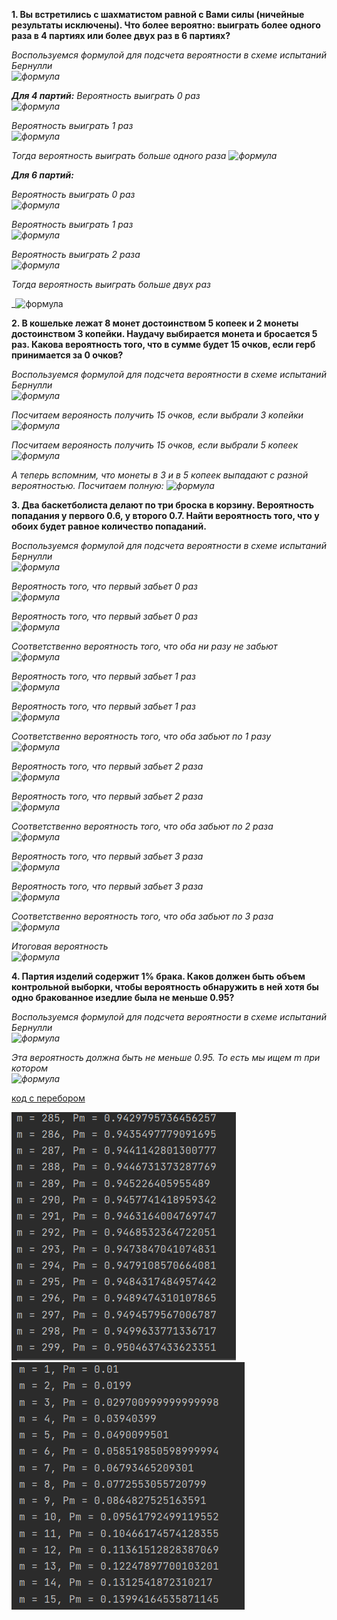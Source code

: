 **1. Вы встретились с шахматистом равной с Вами силы (ничейные
результаты исключены). Что более вероятно: выиграть более одного раза
в 4 партиях или более двух раз в 6 партиях?**  
  
_Воспользуемся формулой для подсчета вероятности в схеме испытаний Бернулли_  
_![формула](https://latex.codecogs.com/svg.image?\inline&space;&space;P_m^k=C_m^k\ast&space;p^k\ast&space;q^{m-k})_

_**Для 4 партий:**_
_Вероятность выиграть 0 раз_  
_![формула](https://latex.codecogs.com/svg.image?\inline&space;&space;P_{4}^{0}=C_{4}^{0}\ast&space;{\frac{1}{2}}^0\ast&space;{\frac{1}{2}}^{4-0}=1\ast&space;1\ast&space;\frac{1}{16}=\frac{1}{16}=0,0625)_
  
  
  
_Вероятность выиграть 1 раз_  
_![формула](https://latex.codecogs.com/svg.image?\inline&space;&space;P_{4}^{1}=C_{4}^{1}\ast&space;{\frac{1}{2}}^1\ast&space;{\frac{1}{2}}^{4-1}=4\ast&space;\frac{1}{2}\ast&space;\frac{1}{8}=0,25)_
  
_Тогда вероятность выиграть больше одного раза_
_![формула](https://latex.codecogs.com/svg.image?\inline&space;&space;1-P_4^1-P_4^0=1-0,25-0,0625=0,6875)_  
  

_**Для 6 партий:**_  
  
  
_Вероятность выиграть 0 раз_  
_![формула](https://latex.codecogs.com/svg.image?\inline&space;&space;P_{6}^{0}=C_{6}^{0}\ast&space;{\frac{1}{2}}^0\ast&space;{\frac{1}{2}}^{6-0}=1\ast&space;1\ast&space;\frac{1}{64}=\frac{1}{64}=0,015625)_
  

_Вероятность выиграть 1 раз_  
_![формула](https://latex.codecogs.com/svg.image?\inline&space;&space;P_6^1=C_6^1\ast&space;{\frac{1}{2}}^1\ast&space;{\frac{1}{2}}^{6-1}=6\ast&space;\frac{1}{2}\ast&space;\frac{1}{32}=0,09375)_
   
  
_Вероятность выиграть 2 раза_  
_![формула](https://latex.codecogs.com/svg.image?\inline&space;&space;P_6^2=C_6^2\ast&space;{\frac{1}{2}}^2\ast&space;{\frac{1}{2}}^{6-2}=15\ast&space;\frac{1}{4}\ast&space;\frac{1}{16}=0,234375)_
  

_Тогда вероятность выиграть больше двух раз_

_![формула](https://latex.codecogs.com/svg.image?\inline&space;&space;1-P_6^1-P_6^2-P_6^0=1-0,09375-0,234375-0,015625=0,65625)

  
**2. В кошельке лежат 8 монет достоинством 5 копеек и 2 монеты
достоинством 3 копейки. Наудачу выбирается монета и бросается 5 раз.
Какова вероятность того, что в сумме будет 15 очков, если герб
принимается за 0 очков?**  
  
_Воспользуемся формулой для подсчета вероятности в схеме испытаний Бернулли_  
_![формула](https://latex.codecogs.com/svg.image?\inline&space;&space;P_m^k=C_m^k\ast&space;p^k\ast&space;q^{m-k})_  

_Посчитаем верояность получить 15 очков, если выбрали 3 копейки_  
_![формула](https://latex.codecogs.com/svg.image?\inline&space;&space;P_5^5=C_5^5\ast&space;\frac{1}{2}^5\ast&space;\frac{1}{2}^{5-5}=1\ast&space;\frac{1}{32}\ast&space;1=\frac{1}{32}=0,03125)_
  
  
_Посчитаем верояность получить 15 очков, если выбрали 5 копеек_  
_![формула](https://latex.codecogs.com/svg.image?\inline&space;&space;P_5^3=C_5^3\ast&space;\frac{1}{2}^3\ast&space;\frac{1}{2}^{5-3}=10\ast&space;\frac{1}{8}\ast&space;\frac{1}{4}=\frac{10}{32}=0,3125)_
    

_А теперь вспомним, что монеты в 3 и в 5 копеек выпадают с разной вероятностью. Посчитаем полную:_
_![формула](https://latex.codecogs.com/svg.image?\inline&space;&space;P_{full}=P_{3}\ast&space;P_{5}^{5}+P_{5}\ast&space;P^3_5=\frac{2}{10}\ast&space;\frac{1}{32}+\frac{8}{10}\ast&space;\frac{10}{32}=0,25625)_


  
  
**3. Два баскетболиста делают по три броска в корзину. Вероятность
попадания у первого 0.6, у второго 0.7. Найти вероятность того, что у
обоих будет равное количество попаданий.**  
  
_Воспользуемся формулой для подсчета вероятности в схеме испытаний Бернулли_  
_![формула](https://latex.codecogs.com/svg.image?\inline&space;&space;P_m^k=C_m^k\ast&space;p^k\ast&space;q^{m-k})_  
  
_Вероятность того, что первый забьет 0 раз_  
_![формула](https://latex.codecogs.com/svg.image?\inline&space;&space;P_{first3}^0=C_3^0\ast&space;0,6^0\ast&space;0,4^{3-0}=1*1*0,064=0,064)_
  
_Вероятность того, что первый забьет 0 раз_  
_![формула](https://latex.codecogs.com/svg.image?\inline&space;&space;P_{second3}^0=C_3^0\ast&space;0,7^0\ast&space;0,3^{3-0}=1*1*0,027=0,027)_ 
  
  
_Соответственно вероятность того, что оба ни разу не забьют_  
_![формула](https://latex.codecogs.com/svg.image?\inline&space;&space;P_{both0shot}=P_{first3}^0\ast&space;P_{second3}^0=0,064\ast&space;0,027=0,001728)_
  

_Вероятность того, что первый забьет 1 раз_  
_![формула](https://latex.codecogs.com/svg.image?\inline&space;&space;P_{first3}^1=C_3^1\ast&space;0,6^1\ast&space;0,4^{3-1}=3*0,6*0,16=0,288)_
  
_Вероятность того, что первый забьет 1 раз_  
_![формула](https://latex.codecogs.com/svg.image?\inline&space;&space;P_{second3}^1=C_3^1\ast&space;0,7^1\ast&space;0,3^{3-1}=3*0,7*0,09=0,189)_
  
_Соответственно вероятность того, что оба забьют по 1 разу_  
_![формула](https://latex.codecogs.com/svg.image?\inline&space;&space;P_{both1shot}=P_{first3}^1\ast&space;P_{second3}^1=0,288\ast&space;0,189=0,054432)_  
  
  

_Вероятность того, что первый забьет 2 раза_  
_![формула](https://latex.codecogs.com/svg.image?\inline&space;&space;P_{first3}^2=C_3^2\ast&space;0,6^2\ast&space;0,4^{3-2}=3*0,36*0,4=0,432)_
  
_Вероятность того, что первый забьет 2 раза_  
_![формула](https://latex.codecogs.com/svg.image?\inline&space;&space;P_{second3}^2=C_3^2\ast&space;0,7^2\ast&space;0,3^{3-2}=3*0,49*0,3=0,441)_
  
_Соответственно вероятность того, что оба забьют по 2 раза_  
_![формула](https://latex.codecogs.com/svg.image?\inline&space;&space;P_{both2shot}=P_{first3}^2\ast&space;P_{second3}^2=0,432\ast&space;0,441=0,190512)_  
  


_Вероятность того, что первый забьет 3 раза_  
_![формула](https://latex.codecogs.com/svg.image?\inline&space;&space;P_{first3}^3=C_3^3\ast&space;0,6^3\ast&space;0,4^{3-3}=1*0,216*1=0,216)_
  
_Вероятность того, что первый забьет 3 раза_  
_![формула](https://latex.codecogs.com/svg.image?\inline&space;&space;P_{second3}^3=C_3^3\ast&space;0,7^3\ast&space;0,3^{3-3}=1*0,343*1=0,343)_
  
_Соответственно вероятность того, что оба забьют по 3 раза_  
_![формула](https://latex.codecogs.com/svg.image?\inline&space;&space;P_{both3shot}=P_{first3}^3\ast&space;P_{second3}^2=0,216\ast&space;0,343=0,074088)_  
  
  
  
_Итоговая вероятность_  
_![формула](https://latex.codecogs.com/svg.image?\inline&space;&space;P_{sameNumberOfShot}=P_{both3shot}+P_{both2shot}+P_{both1shot}+{P_both0shot}=0,074088+0,190512+0,054432+0,001728=0,32076)_
  
  
**4. Партия изделий содержит 1% брака. Каков должен быть объем
контрольной выборки, чтобы вероятность обнаружить в ней хотя бы одно
бракованное изедлие была не меньше 0.95?**  
  
_Воспользуемся формулой для подсчета вероятности в схеме испытаний Бернулли_  
_![формула](https://latex.codecogs.com/svg.image?\inline&space;&space;P_m^k=C_m^k\ast&space;p^k\ast&space;q^{m-k})_  
  
  
_Эта вероятность должна быть не меньше 0.95. То есть мы ищем m при котором_  
_![формула](https://latex.codecogs.com/svg.image?\inline&space;&space;0,95\leq&space;\sum_{i=1}^{m}P_m^i=C_m^i\ast&space;p^i\ast&space;q^{m-i})_   
  
[код с перебором](4.py)

![img6_1](resources/img6_1.jpg)
![img6_2](resources/img6_2.jpg)
